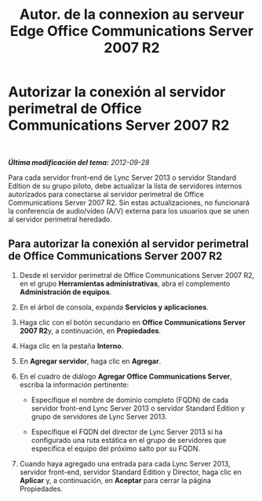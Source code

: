 ﻿---
title: "Autor. de la connexion au serveur Edge Office Communications Server 2007 R2"
TOCTitle: "Autor. de la connexion au serveur Edge Office Communications Server 2007 R2"
ms:assetid: 14f6798a-28d6-4b3d-8734-942192e1bbf5
ms:mtpsurl: https://technet.microsoft.com/es-es/library/JJ204702(v=OCS.15)
ms:contentKeyID: 48274521
ms.date: 01/07/2017
mtps_version: v=OCS.15
ms.translationtype: HT
---

# Autorizar la conexión al servidor perimetral de Office Communications Server 2007 R2

 

_**Última modificación del tema:** 2012-09-28_

Para cada servidor front-end de Lync Server 2013 o servidor Standard Edition de su grupo piloto, debe actualizar la lista de servidores internos autorizados para conectarse al servidor perimetral de Office Communications Server 2007 R2. Sin estas actualizaciones, no funcionará la conferencia de audio/vídeo (A/V) externa para los usuarios que se unen al servidor perimetral heredado.

## Para autorizar la conexión al servidor perimetral de Office Communications Server 2007 R2

1.  Desde el servidor perimetral de Office Communications Server 2007 R2, en el grupo **Herramientas administrativas**, abra el complemento **Administración de equipos**.

2.  En el árbol de consola, expanda **Servicios y aplicaciones**.

3.  Haga clic con el botón secundario en **Office Communications Server 2007 R2**y, a continuación, en **Propiedades**.

4.  Haga clic en la pestaña **Interno**.

5.  En **Agregar servidor**, haga clic en **Agregar**.

6.  En el cuadro de diálogo **Agregar Office Communications Server**, escriba la información pertinente:
    
      - Especifique el nombre de dominio completo (FQDN) de cada servidor front-end Lync Server 2013 o servidor Standard Edition y grupo de servidores de Lync Server 2013.
    
      - Especifique el FQDN del director de Lync Server 2013 si ha configurado una ruta estática en el grupo de servidores que especifica el equipo del próximo salto por su FQDN.

7.  Cuando haya agregado una entrada para cada Lync Server 2013, servidor front-end, servidor Standard Edition y Director, haga clic en **Aplicar** y, a continuación, en **Aceptar** para cerrar la página Propiedades.

